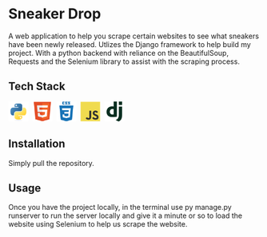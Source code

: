 # Sneaker Drop

A web application to help you scrape certain websites to see what sneakers have been newly released. Utlizes the Django framework to help build my project. With a python backend with reliance on the BeautifulSoup, Requests and the Selenium library to assist with the scraping process. 
## Tech Stack

<div>
  <img src="https://github.com/devicons/devicon/blob/master/icons/python/python-original.svg" title="Python" alt="Python" width="40" height="40"/>&nbsp;
  <img src="https://github.com/devicons/devicon/blob/master/icons/html5/html5-original.svg" title="HTML5" alt="HTML" width="40" height="40"/>&nbsp;
  <img src="https://github.com/devicons/devicon/blob/master/icons/css3/css3-plain-wordmark.svg"  title="CSS3" alt="CSS" width="40" height="40"/>&nbsp;
  <img src="https://github.com/devicons/devicon/blob/master/icons/javascript/javascript-original.svg" title="JavaScript" alt="JavaScript" width="40" height="40"/>&nbsp;
  <img src="https://github.com/devicons/devicon/blob/master/icons/django/django-plain.svg" title="Django"  alt="Django" width="40" height="40"/>&nbsp;

</div>

## Installation

Simply pull the repository.

## Usage

Once you have the project locally, in the terminal use py manage.py runserver to run the server locally and give it a minute or so to load the website using Selenium to help us scrape the website.


